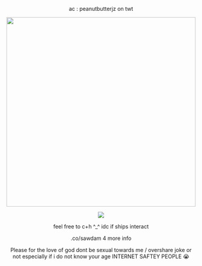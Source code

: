 <p align="center">
  ac : peanutbutterjz on twt
</p>
<p align="center">
<img src="https://i.postimg.cc/vmgCLb1t/toxichero.png" width="500">
</p>
<p align="center">
<img src="https://spotify-github-profile.kittinanx.com/api/view?uid=lpmqz3bufqngt56rz8g8mtxxc&cover_image=true&theme=novatorem&show_offline=false&background_color=121212&interchange=true">
</p>
<p align="center">
  feel free to c+h ^_^ idc if ships interact
</p>
  <p align="center">
.co/sawdam 4 more info
</p>
  <p align="center">
Please for the love of god dont be sexual towards me / overshare joke or not especially if i do not know your age INTERNET SAFTEY PEOPLE 😭
</p>
